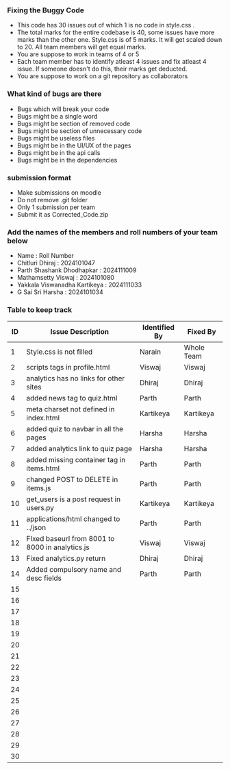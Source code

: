 ### Fixing the Buggy Code

- This code has 30 issues out of which 1 is no code in style.css . 
- The total marks for the entire codebase is 40, some issues have more marks than the other one. Style.css is of 5 marks. It will get scaled down to 20. All team members will get equal marks.
- You are suppose to work in teams of 4 or 5
- Each team member has to identify atleast 4 issues and fix atleast 4 issue. If someone doesn't do this, their marks get deducted.
- You are suppose to work on a git repository as collaborators

### What kind of bugs are there

- Bugs which will break your code
- Bugs might be a single word
- Bugs might be section of removed code
- Bugs might be section of unnecessary code
- Bugs might be useless files
- Bugs might be in the UI/UX of the pages
- Bugs might be in the api calls
- Bugs might be in the dependencies  

### submission format

- Make submissions on moodle
- Do not remove .git folder 
- Only 1 submission per team
- Submit it as Corrected_Code.zip

### Add the names of the members and roll numbers of your team below

- Name : Roll Number
-  Chitluri Dhiraj : 2024101047
- Parth Shashank Dhodhapkar : 2024111009
- Mathamsetty Viswaj : 2024101080
- Yakkala Viswanadha Kartikeya : 2024111033
- G Sai Sri Harsha : 2024101034

### Table to keep track

| ID  | Issue Description                        | Identified By | Fixed By     |
|-----|------------------------------------------|---------------|--------------|
| 1   | Style.css is not filled                  |         Narain|    Whole Team|
| 2   |scripts tags in profile.html              |Viswaj         |Viswaj        |
| 3   |analytics has no links for other sites    | Dhiraj        |Dhiraj        |
| 4   |added news tag to quiz.html               | Parth         | Parth        |
| 5   |meta charset not defined in index.html    | Kartikeya     | Kartikeya    |
| 6   |added quiz to navbar in all the pages     | Harsha        | Harsha       |
| 7   |added analytics link to quiz page         | Harsha        | Harsha       |
| 8   |added missing container tag in items.html | Parth         |Parth         |
| 9   |changed POST to DELETE in items.js        |Parth          |Parth         |
| 10  |get_users is a post request in users.py   |Kartikeya      |Kartikeya     |
| 11  |applications/html changed to ../json      |Parth          |Parth         |
| 12  |FIxed baseurl from 8001 to 8000 in analytics.js                         |Viswaj               |Viswaj              |
| 13  |Fixed analytics.py return                 |Dhiraj               |    Dhiraj          |
| 14  |Added compulsory name and desc fields     |Parth          |Parth         |
| 15  |                                          |               |              |
| 16  |                                          |               |              |
| 17  |                                          |               |              |
| 18  |                                          |               |              |
| 19  |                                          |               |              |
| 20  |                                          |               |              |
| 21  |                                          |               |              |
| 22  |                                          |               |              |
| 23  |                                          |               |              |
| 24  |                                          |               |              |
| 25  |                                          |               |              |
| 26  |                                          |               |              |
| 27  |                                          |               |              |
| 28  |                                          |               |              |
| 29  |                                          |               |              |
| 30  |                                          |               |              |